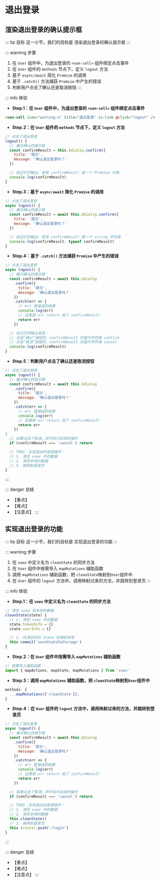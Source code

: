 # 退出登录

## 渲染退出登录的确认提示框

::: tip 目标
这一小节，我们的目标是 渲染退出登录的确认提示框
:::

::: warning 步骤

1. 在 `User` 组件中，为退出登录的 `<van-cell>` 组件绑定点击事件
2. 在 `User` 组件的 `methods` 节点下，定义 `logout` 方法
3. 基于 `async/await` 简化 `Promise` 的调用
4. 基于 `.catch()` 方法捕获 `Promise` 中产生的错误
5. 判断用户点击了确认还是取消按钮
:::

::: info 体验

* **Step.1：在 `User` 组件中，为退出登录的 `<van-cell>` 组件绑定点击事件**

```html
<van-cell icon="warning-o" title="退出登录" is-link @click="logout" />
```

* **Step.2：在 `User` 组件的 `methods` 节点下，定义 `logout` 方法**

```js
// 点击了退出登录
logout() {
  // 展示确认的提示框
  const confirmResult = this.$dialog.confirm({
    title: '提示',
    message: '确认退出登录吗？'
  })

  // 经过打印输出，发现 confirmResult 是一个 Promise 对象
  console.log(confirmResult)
}
```

* **Step.3：基于 `async/await` 简化 `Promise` 的调用**

```js
// 点击了退出登录
async logout() {
  // 展示确认的提示框
  const confirmResult = await this.$dialog.confirm({
    title: '提示',
    message: '确认退出登录吗？'
  })

  // 经过打印输出，发现 confirmResult 是一个 string 字符串
  console.log(confirmResult, typeof confirmResult)
}
```

* **Step.4：基于 `.catch()` 方法捕获 `Promise` 中产生的错误**

```js
// 点击了退出登录
async logout() {
  // 展示确认的提示框
  const confirmResult = await this.$dialog
    .confirm({
      title: '提示',
      message: '确认退出登录吗？'
    })
    .catch(err => {
      // err 是错误的结果
      console.log(err)
      // 这里把 err return 给了 confirmResult
      return err
    })

  // 经过打印输出发现：
  // 点击“确认”按钮时，confirmResult 的值为字符串 confirm
  // 点击“取消”按钮时，confirmResult 的值为字符串 cancel
  console.log(confirmResult)
}
```

* **Step.5：判断用户点击了确认还是取消按钮**

```js
// 点击了退出登录
async logout() {
  // 展示确认的提示框
  const confirmResult = await this.$dialog
    .confirm({
      title: '提示',
      message: '确认退出登录吗？'
    })
    .catch(err => {
      // err 是错误的结果
      console.log(err)
      // 这里把 err return 给了 confirmResult
      return err
    })
2
  // 如果点击了取消，则不执行后续的操作
  if (confirmResult === 'cancel') return

  // TODO：实现退出的登录操作：
  // 1. 清空 vuex 中的数据
  // 2. 清空本地的数据
  // 3. 跳转到登录页
}
```

:::

::: danger 总结

* 【重点】
* 【难点】
* 【注意点】
:::

## 实现退出登录的功能

::: tip 目标
这一小节，我们的目标是 实现退出登录的功能
:::

::: warning 步骤

1. 在 `vuex` 中定义名为 `cleanState` 的同步方法
2. 在 `User` 组件中按需导入 `mapMutations` 辅助函数
3. 调用 `mapMutations` 辅助函数，把 `cleanState`映射到`User`组件中
4. 在 `User` 组件的 `logout` 方法中，调用映射过来的方法，并跳转到登录页
:::

::: info 体验

* **Step.1：在 `vuex` 中定义名为 `cleanState` 的同步方法**

```js
// 清空 vuex 和本地的数据
cleanState(state) {
  // 1. 清空 vuex 中的数据
  state.tokenInfo = {}
  state.userInfo = {}

  // 2. 将清空后的 state 存储到本地
  this.commit('saveStateToStorage')
}

```

* **Step.2：在 `User` 组件中按需导入 `mapMutations` 辅助函数**

```js
// 按需导入辅助函数
import { mapActions, mapState, mapMutations } from 'vuex'
```

* **Step.3：调用 `mapMutations` 辅助函数，把 `cleanState`映射到`User`组件中**

```js
methods: {
  ...mapMutations(['cleanState']),
}
```

* **Step.4：在 `User` 组件的 `logout` 方法中，调用映射过来的方法，并跳转到登录页**

```js
// 点击了退出登录
async logout() {
  // 展示确认的提示框
  const confirmResult = await this.$dialog
    .confirm({
      title: '提示',
      message: '确认退出登录吗？'
    })
    .catch(err => {
      // err 是错误的结果
      console.log(err)
      // 这里把 err return 给了 confirmResult
      return err
    })

  // 如果点击了取消，则不执行后续的操作
  if (confirmResult === 'cancel') return

  // TODO：实现退出的登录操作：
  // 1. 清空 vuex 中的数据
  // 2. 清空本地的数据
  this.cleanState()
  // 3. 跳转到登录页
  this.$router.push('/login')
}
```

:::

::: danger 总结

* 【重点】
* 【难点】
* 【注意点】
:::
